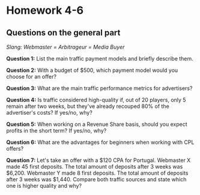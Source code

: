 # Homework 4-6

## Questions on the general part
*Slang: Webmaster = Arbitrageur = Media Buyer*

**Question 1:** List the main traffic payment models and briefly describe them.

**Question 2:** With a budget of $500, which payment model would you choose for an offer?

**Question 3:** What are the main traffic performance metrics for advertisers?

**Question 4:** Is traffic considered high-quality if, out of 20 players, only 5 remain after two weeks, but they've already recouped 80% of the advertiser's costs? If yes/no, why?

**Question 5:** When working on a Revenue Share basis, should you expect profits in the short term? If yes/no, why?

**Question 6:** What are the advantages for beginners when working with CPL offers?

**Question 7:** Let's take an offer with a $120 CPA for Portugal. Webmaster X made 45 first deposits. The total amount of deposits after 3 weeks was $6,200. Webmaster Y made 8 first deposits. The total amount of deposits after 3 weeks was $1,440. Compare both traffic sources and state which one is higher quality and why?
